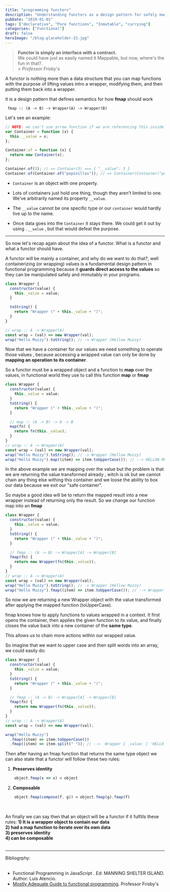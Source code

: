```yaml
---
title: "programming functors"
description: "Understanding functors as a design pattern for safely manipulating wrapped values in functional programming"
pubDate: "2019-01-01"
tags: ["declarative", "Pure functions", "Inmutable", "currying"]
categories: ["Functional"]
draft: false
heroImage: "/blog-placeholder-15.jpg"
---
```


> **Functor is simply an interface with a contract.**<br>
> We could have just as easily named it Mappable, but now, where's the fun in that?.<br> > _Professor Frisby's_

A functor is nothing more than a data structure that you can map functions with the purpose of
lifting values intro a wrapper, modifying them, and then putting them back into a wrapper.

It is a design pattern that defines semantics for how **fmap** should work

` fmap :: (A -> B) -> Wrapper(A) -> Wrapper(B)`

Let's see an example:

```javascript
// NOTE: we can't use arrow function if we are referencing this inside the function (no "new" for arrow functions)
var Container = function (x) {
  this.__value = x;
};

Container.of = function (x) {
  return new Container(x);
};

Container.of(3); // => Contaier(3) === { "__value": 3 }
Container.of(Container.of("pepinillos")); // => Container(Container("pepinillos")) === { "__value": { "__value": "pepinillos" } }
```

- `Container` is an object with one property.

- Lots of containers just hold one thing, though they aren't limited to one.
  We've arbitrarily named its property `__value`.

- The `__value` cannot be one specific type or our `container` would hardly live up to the name.

- Once data goes into the `Container` it stays there. We could get it out by using `.__value` , but that would defeat the purpose.

---

So now let's recap again about the idea of a functor. What is a functor and what a functor should have.

A functor will be mainly a container, and why do we want to do that?, well containerizing (or wrapping) values is a fundamental design pattern in functional programming
because it **guards direct access to the values** so they can be manipulated safely and immutably in your programs.

```javascript
class Wrapper {
  constructor(value) {
    this._value = value;
  }

  toString() {
    return "Wrapper (" + this._value + ")";
  }
}

// wrap :: A -> Wrapper(A)
const wrap = (val) => new Wrapper(val);
wrap("Hello Muzzy").toString(); // -> Wrapper (Hellow Muzzy)
```

Now that we have a container for our values we need something to operate those values , because accessing a wrapped value can only be done by **mapping an operation to its container**.

So a functor must be a wrapped object and a function to **map** over the values, in functional world they use to call this function **map** or **fmap**

```javascript
class Wrapper {
  constructor(value) {
    this._value = value;
  }
  toString() {
    return "Wrapper (" + this._value + ")";
  }

  // map :: (A -> B) -> A -> B
  map(fn) {
    return fn(this._value);
  }
}
// wrap :: A -> Wrapper(A)
const wrap = (val) => new Wrapper(val);
wrap("Hello Muzzy").toString(); // -> Wrapper (Hellow Muzzy)
wrap("Hello Muzzy").map((item) => item.toUpperCase()); // --> HELLOW MUZZY
```

In the above example we are mapping over the value but the problem is that we are returning the value transformed already , witch is ok but we cannot chain any thing else withing this container
and we loose the ability to box our data because we exit our "safe container".

So maybe a good idea will be to return the mapped result into a new wrapper instead of returning only the result. So we change our function map into an **fmap**

```javascript
class Wrapper {
  constructor(value) {
    this._value = value;
  }
  toString() {
    return "Wrapper (" + this._value + ")";
  }

  // fmap :: (A -> B) -> Wrapper[A] -> Wrapper[B]
  fmap(fn) {
    return new Wrapper(fn(this._value));
  }
}
// wrap :: A -> Wrapper(A)
const wrap = (val) => new Wrapper(val);
wrap("Hello Muzzy").toString(); // -> Wrapper (Hellow Muzzy)
wrap("Hello Muzzy").fmap((item) => item.toUpperCase()); // --> Wrapper { _value: 'HELLO MUZZY' }
```

So now we are returning a new Wrapper object with the value transformed after applying the mapped function (toUpperCase).

fmap knows how to apply functions to values wrapped in a context. It first opens the container,
then applies the given function to its value, and finally closes the value back into a new container of the **same type**.

This allows us to chain more actions within our wrapped value.

So imagine that we want to upper case and then split words into an array, we could easily do:

```javascript
class Wrapper {
  constructor(value) {
    this._value = value;
  }
  toString() {
    return "Wrapper (" + this._value + ")";
  }

  // fmap :: (A -> B) -> Wrapper[A] -> Wrapper[B]
  fmap(fn) {
    return new Wrapper(fn(this._value));
  }
}
// wrap :: A -> Wrapper(A)
const wrap = (val) => new Wrapper(val);

wrap("Hello Muzzy")
  .fmap((item) => item.toUpperCase())
  .fmap((item) => item.split(" ")); // -->  Wrapper { _value: [ 'HELLO', 'MUZZY' ] }
```

Then after having an fmap function that returns the same type object we can also state that a functor will follow these two rules:

1. **Preserves identity**

```javascript
    object.fmap(x => x) ≍ object
```

2. **Composable**

```javascript
    object.fmap(compose(f, g)) ≍ object.fmap(g).fmap(f)
```

<br>

An finally we can say then that an object will be a functor if it fulfills these rules:
**1) It is a wrapper object to contain our data**<br>
**2) had a map function to iterate over its own data**<br>
**3) preserves identity**<br>
**4) can be composable**<br><br>

<hr>
<div class="bibliography">
Bibliogrphy:<br><br>

- Functional Programming in JavaScript . Ed: MANNING SHELTER ISLAND. Author: Luis Atencio.
- [Mostly Adequate Guide to functional programming](https://drboolean.gitbooks.io/mostly-adequate-guide-old/content/).
Professor Frisby's<br>
</div>
